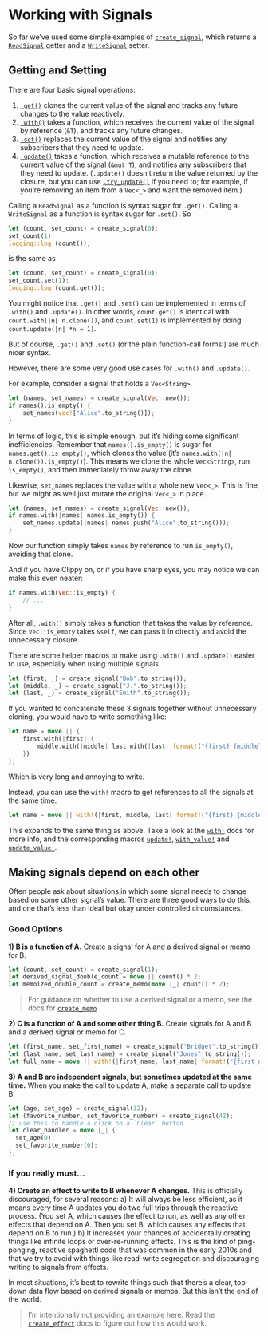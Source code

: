 # Working with Signals

So far we’ve used some simple examples of [`create_signal`](https://docs.rs/leptos/latest/leptos/fn.create_signal.html), which returns a [`ReadSignal`](https://docs.rs/leptos/latest/leptos/struct.ReadSignal.html) getter and a [`WriteSignal`](https://docs.rs/leptos/latest/leptos/struct.WriteSignal.html) setter.

## Getting and Setting

There are four basic signal operations:

1. [`.get()`](https://docs.rs/leptos/latest/leptos/struct.ReadSignal.html#impl-SignalGet%3CT%3E-for-ReadSignal%3CT%3E) clones the current value of the signal and tracks any future changes to the value reactively.
2. [`.with()`](https://docs.rs/leptos/latest/leptos/struct.ReadSignal.html#impl-SignalWith%3CT%3E-for-ReadSignal%3CT%3E) takes a function, which receives the current value of the signal by reference (`&T`), and tracks any future changes.
3. [`.set()`](https://docs.rs/leptos/latest/leptos/struct.WriteSignal.html#impl-SignalSet%3CT%3E-for-WriteSignal%3CT%3E) replaces the current value of the signal and notifies any subscribers that they need to update.
4. [`.update()`](https://docs.rs/leptos/latest/leptos/struct.WriteSignal.html#impl-SignalUpdate%3CT%3E-for-WriteSignal%3CT%3E) takes a function, which receives a mutable reference to the current value of the signal (`&mut T`), and notifies any subscribers that they need to update. (`.update()` doesn’t return the value returned by the closure, but you can use [`.try_update()`](https://docs.rs/leptos/latest/leptos/trait.SignalUpdate.html#tymethod.try_update) if you need to; for example, if you’re removing an item from a `Vec<_>` and want the removed item.)

Calling a `ReadSignal` as a function is syntax sugar for `.get()`. Calling a `WriteSignal` as a function is syntax sugar for `.set()`. So

```rust
let (count, set_count) = create_signal(0);
set_count(1);
logging::log!(count());
```

is the same as

```rust
let (count, set_count) = create_signal(0);
set_count.set(1);
logging::log!(count.get());
```

You might notice that `.get()` and `.set()` can be implemented in terms of `.with()` and `.update()`. In other words, `count.get()` is identical with `count.with(|n| n.clone())`, and `count.set(1)` is implemented by doing `count.update(|n| *n = 1)`.

But of course, `.get()` and `.set()` (or the plain function-call forms!) are much nicer syntax.

However, there are some very good use cases for `.with()` and `.update()`.

For example, consider a signal that holds a `Vec<String>`.

```rust
let (names, set_names) = create_signal(Vec::new());
if names().is_empty() {
	set_names(vec!["Alice".to_string()]);
}
```

In terms of logic, this is simple enough, but it’s hiding some significant inefficiencies. Remember that `names().is_empty()` is sugar for `names.get().is_empty()`, which clones the value (it’s `names.with(|n| n.clone()).is_empty()`). This means we clone the whole `Vec<String>`, run `is_empty()`, and then immediately throw away the clone.

Likewise, `set_names` replaces the value with a whole new `Vec<_>`. This is fine, but we might as well just mutate the original `Vec<_>` in place.

```rust
let (names, set_names) = create_signal(Vec::new());
if names.with(|names| names.is_empty()) {
	set_names.update(|names| names.push("Alice".to_string()));
}
```

Now our function simply takes `names` by reference to run `is_empty()`, avoiding that clone.

And if you have Clippy on, or if you have sharp eyes, you may notice we can make this even neater:

```rust
if names.with(Vec::is_empty) {
	// ...
}
```

After all, `.with()` simply takes a function that takes the value by reference. Since `Vec::is_empty` takes `&self`, we can pass it in directly and avoid the unnecessary closure.

There are some helper macros to make using `.with()` and `.update()` easier to use, especially when using multiple signals.

```rust
let (first, _) = create_signal("Bob".to_string());
let (middle, _) = create_signal("J.".to_string());
let (last, _) = create_signal("Smith".to_string());
```

If you wanted to concatenate these 3 signals together without unnecessary cloning, you would have to write something like:

```rust
let name = move || {
	first.with(|first| {
		middle.with(|middle| last.with(|last| format!("{first} {middle} {last}")))
	})
};
```

Which is very long and annoying to write.

Instead, you can use the `with!` macro to get references to all the signals at the same time.

```rust
let name = move || with!(|first, middle, last| format!("{first} {middle} {last}"));
```

This expands to the same thing as above. Take a look at the [`with!`](https://docs.rs/leptos/latest/leptos/macro.with.html) docs for more info, and the corresponding macros [`update!`](https://docs.rs/leptos/latest/leptos/macro.update.html), [`with_value!`](https://docs.rs/leptos/latest/leptos/macro.with_value.html) and [`update_value!`](https://docs.rs/leptos/latest/leptos/macro.update_value.html).

## Making signals depend on each other

Often people ask about situations in which some signal needs to change based on some other signal’s value. There are three good ways to do this, and one that’s less than ideal but okay under controlled circumstances.

### Good Options

**1) B is a function of A.** Create a signal for A and a derived signal or memo for B.

```rust
let (count, set_count) = create_signal(1);
let derived_signal_double_count = move || count() * 2;
let memoized_double_count = create_memo(move |_| count() * 2);
```

> For guidance on whether to use a derived signal or a memo, see the docs for [`create_memo`](https://docs.rs/leptos/latest/leptos/fn.create_memo.html)

**2) C is a function of A and some other thing B.** Create signals for A and B and a derived signal or memo for C.

```rust
let (first_name, set_first_name) = create_signal("Bridget".to_string());
let (last_name, set_last_name) = create_signal("Jones".to_string());
let full_name = move || with!(|first_name, last_name| format!("{first_name} {last_name}"));
```

**3) A and B are independent signals, but sometimes updated at the same time.** When you make the call to update A, make a separate call to update B.

```rust
let (age, set_age) = create_signal(32);
let (favorite_number, set_favorite_number) = create_signal(42);
// use this to handle a click on a `Clear` button
let clear_handler = move |_| {
  set_age(0);
  set_favorite_number(0);
};
```

### If you really must...

**4) Create an effect to write to B whenever A changes.** This is officially discouraged, for several reasons:
a) It will always be less efficient, as it means every time A updates you do two full trips through the reactive process. (You set A, which causes the effect to run, as well as any other effects that depend on A. Then you set B, which causes any effects that depend on B to run.)
b) It increases your chances of accidentally creating things like infinite loops or over-re-running effects. This is the kind of ping-ponging, reactive spaghetti code that was common in the early 2010s and that we try to avoid with things like read-write segregation and discouraging writing to signals from effects.

In most situations, it’s best to rewrite things such that there’s a clear, top-down data flow based on derived signals or memos. But this isn’t the end of the world.

> I’m intentionally not providing an example here. Read the [`create_effect`](https://docs.rs/leptos/latest/leptos/fn.create_effect.html) docs to figure out how this would work.
